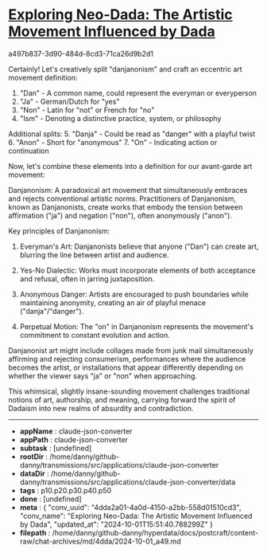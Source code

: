 # [Exploring Neo-Dada: The Artistic Movement Influenced by Dada](https://claude.ai/chat/4dda2a01-4a0d-4150-a2bb-558d01510cd3)

a497b837-3d90-484d-8cd3-71ca26d9b2d1

 Certainly! Let's creatively split "danjanonism" and craft an eccentric art movement definition:

1. "Dan" - A common name, could represent the everyman or everyperson
2. "Ja" - German/Dutch for "yes"
3. "Non" - Latin for "not" or French for "no"
4. "Ism" - Denoting a distinctive practice, system, or philosophy

Additional splits:
5. "Danja" - Could be read as "danger" with a playful twist
6. "Anon" - Short for "anonymous"
7. "On" - Indicating action or continuation

Now, let's combine these elements into a definition for our avant-garde art movement:

Danjanonism: A paradoxical art movement that simultaneously embraces and rejects conventional artistic norms. Practitioners of Danjanonism, known as Danjanonists, create works that embody the tension between affirmation ("ja") and negation ("non"), often anonymously ("anon"). 

Key principles of Danjanonism:

1. Everyman's Art: Danjanonists believe that anyone ("Dan") can create art, blurring the line between artist and audience.

2. Yes-No Dialectic: Works must incorporate elements of both acceptance and refusal, often in jarring juxtaposition.

3. Anonymous Danger: Artists are encouraged to push boundaries while maintaining anonymity, creating an air of playful menace ("danja"/"danger").

4. Perpetual Motion: The "on" in Danjanonism represents the movement's commitment to constant evolution and action.

Danjanonist art might include collages made from junk mail simultaneously affirming and rejecting consumerism, performances where the audience becomes the artist, or installations that appear differently depending on whether the viewer says "ja" or "non" when approaching.

This whimsical, slightly insane-sounding movement challenges traditional notions of art, authorship, and meaning, carrying forward the spirit of Dadaism into new realms of absurdity and contradiction.

---

* **appName** : claude-json-converter
* **appPath** : claude-json-converter
* **subtask** : [undefined]
* **rootDir** : /home/danny/github-danny/transmissions/src/applications/claude-json-converter
* **dataDir** : /home/danny/github-danny/transmissions/src/applications/claude-json-converter/data
* **tags** : p10.p20.p30.p40.p50
* **done** : [undefined]
* **meta** : {
  "conv_uuid": "4dda2a01-4a0d-4150-a2bb-558d01510cd3",
  "conv_name": "Exploring Neo-Dada: The Artistic Movement Influenced by Dada",
  "updated_at": "2024-10-01T15:51:40.788299Z"
}
* **filepath** : /home/danny/github-danny/hyperdata/docs/postcraft/content-raw/chat-archives/md/4dda/2024-10-01_a49.md